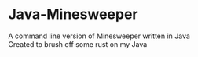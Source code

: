 # Java-Minesweeper
A command line version of Minesweeper written in Java  
Created to brush off some rust on my Java
